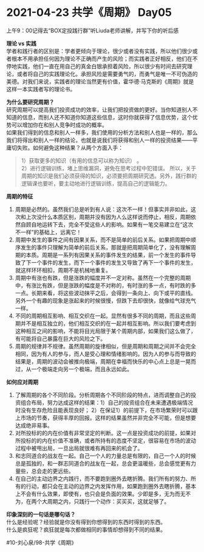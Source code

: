 #  2021-04-23 共学《周期》 Day05
上午9：00记得去“BOX定投践行群”听Liuda老师讲解，并写下你的听后感

**理论 vs 实践**  
学者和践行者的区别是：学者更倾向于理论，很少或者没有实践，所以他们很少或者根本不用承担任何因为理论不正确而产生的风险；而实践者正好相反，他们在不停地实践，他们一直在用自己的真金白银承担着风险，所以很少有时间去研究理论，或者将自己的实践理论化。承担风险是需要勇气的，而勇气是唯一不可伪造的美德。对我们来说，实践者的理论当然更有价值，霍华德·马克斯的《周期》就是这样一本实践者写的理论书。

**为什么要研究周期？**  
研究周期可以提高我们投资成功的效率，让我们把投资做的更好。当你知道别人不知道的信息，而别人还不知道你知道这些信息，这时你就获得了信息优势，这个优势可以增加你在和别人竞争时成功的概率。  
如果我们得到的信息和别人一样多，我们使用的分析方法和别人也是一样的，那么我们将得出和别人一样的结论，也就是说我们将获得和别人一样的投资结果——平庸切失败。如何避免这种结果？从两个方面入手：  
> 1）获取更多的知识（有用的信息可以称为知识） 。  
> 2）进行逻辑训练，堵上思维漏洞，避免在思考过程中犯错误。
所以，关于周期的知识是我们必须获得的知识，必须要把周期研究透。另外，践行群的逻辑课也要听，要主动地进行逻辑训练，提高自己的逻辑能力。

**周期的特征**  
1. 周期是必然的。虽然我们总是听到有人说：这次不一样！但事实并非如此，这次和上次没什么本质区别，周期并没有因为人么这样说而停止，相反，周期依然自顾自地运转下去，完全不受这些人的影响。如果有一笔交易建立在“这次不一样”的基础上，远离它！  
2. 周期中发生的事件之间有因果关系，而不是简单的前后关系。如果把周期中顺序发生的事件只理解为简单的前后关系，那就是把周期简单化了，没有理解周期的本质。周期是一系列有因果关系的事件发生的结果，前一个发生的事件导致了下一个事件的发生，而下一个事件的发生又导致了再下一个事件的发生，就这样环环相扣，周期不是机械地重复。  
3. 周期中有涨也有跌，但是涨跌的幅度并不一定对称。虽然在一个完整的周期中，有涨比有跌，但是涨跌的幅度是不对称的，有时涨的多一点，有时跌的多一点。长期来看，将这些波动抹平之后，会得到一条向上、向下或平的直线。另外一个有趣的现象是涨起来的时候很慢，但跌下去却很快，就像给气球充气一样。  
4. 不同的周期相互影响、相互交织在一起。显然有很多不同的周期，而且这些周期并不是相互独立的，他们相互交织的在一起并相互影响。所以我们要考虑到这种相互之间的影响，不能将目光局限于某个周期内部，如果我们这么做了，有可能将自己暴露在巨大的风险之下。  
5. 周期的规律并不规律。虽然周期的旋律相似，但是周期和周期之间并不会完全相同，因为有人的参与，而人是受心理和情绪影响的。因为人的参与而导致的结果是，周期的波动会被推向极端，周期在幸福而快乐的中心点上总是一晃而过，从一个极端走向另一个极端，而且永远如此。

**如何应对周期**  
1. 了解周期的各个不同阶段。分析周期各个不同阶段的特点，进而调整自己的投资组合布局，努力达成这样的结果：1）自己的投资组合在未来遭遇极端情况时没有生存危险且能表现良好； 2）在保证1）的前提下，在市场繁荣时可以跟上市场的节奏，获得丰厚的回报。这样的结果虽然并非完全不可能，但是想要达成绝非易事。  
2. 对所投标的的内在价值有非常坚定的判断。这一点是投资成功的前提，如果对所投标的的内在价值不准确，或者所持有的态度不坚定，很容易在市场的波动过程中被甩出局，一旦出局就很难有再回来的机会了。  
3. 和志同道合的战友在一起。自己一个人的力量总是有限的，自己一个人的时候总是孤独的，和一群志同道合的战友在一起，总会更温暖些，总会感觉更有力量些，总会走的更远些。  
4. 在自己的主动边界之内践行，而不要跑到圈外去瞎折腾。我们所有的努力、所有的行动，都只会在主动的边界之内发挥作用，如果跑到圈外去瞎折腾，基本上不会有什么效果，即使有，也只会是负面的效果。少即是多，无为而无不为，在两个大周期之内，只践行一个动作：买买买，这就足够了。

**印象深刻的一句话是哪句话？**  
什么是经验呢？经验就是你没有得到你想得到的东西时得到的东西。  
什么是疯狂呢？疯狂就是每次都做相同的事情却想得到不同的结果。


#10-刘心泉/98-共学《周期》


